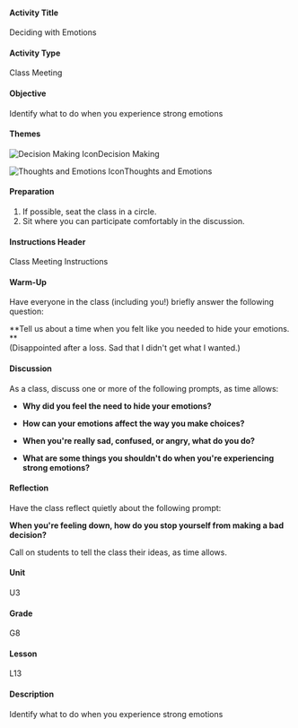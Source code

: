#### Activity Title
Deciding with Emotions
#### Activity Type
Class Meeting
#### Objective
Identify what to do when you experience strong emotions
#### Themes
![Decision Making Icon](http://v5cmservice.secondstep.org/MS3TP_IMAGES/SKILLS/SKILLS_SMALL_IMAGES/decision-making-sm.png)Decision Making
 
![Thoughts and Emotions Icon](http://v5cmservice.secondstep.org/MS3TP_IMAGES/SKILLS/SKILLS_SMALL_IMAGES/thoughts-and-emotions-sm.png)Thoughts and Emotions
 

#### Preparation
1. If possible, seat the class in a circle.
2. Sit where you can participate comfortably in the discussion.

#### Instructions Header
Class Meeting Instructions
#### Warm-Up
Have everyone in the class (including you!) briefly answer the following question: 

**Tell us about a time when you felt like you needed to hide your emotions. **<br/>
            (Disappointed after a loss. Sad that I didn't get what I wanted.)
#### Discussion
As a class, discuss one or more of the following prompts, as time allows:


-  **Why did you feel the need to hide your emotions?**

-  **How can your emotions affect the way you make choices?**

-  **When you're really sad, confused, or angry, what do you do?**

-  **What are some things you shouldn't do when you're experiencing strong emotions?**
#### Reflection
Have the class reflect quietly about the following prompt:

**When you're feeling down, how do you stop yourself from making a bad decision?**

Call on students to tell the class their ideas, as time allows.
#### Unit
U3
#### Grade
G8
#### Lesson
L13
#### Description
Identify what to do when you experience strong emotions
